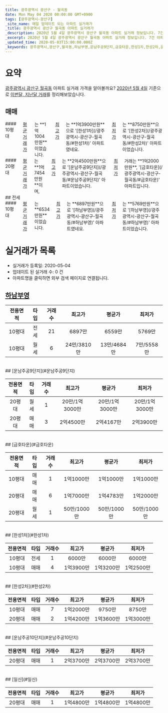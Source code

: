 ```yaml
---
title: 광주광역시 광산구 - 월곡동
date: Mon May 04 2020 00:00:00 GMT+0900
tags: [광주광역시-광산구]
_site_name: 매일 업데이트 되는 아파트 실거래가
_title: 광주광역시 광산구 월곡동 아파트 실거래가
_description: 2020년 5월 4일 광주광역시 광산구 월곡동 아파트 실거래 정보입니다. 7건 아파트 정보가 있습니다.
_excerpt: 2020년 5월 4일 광주광역시 광산구 월곡동 아파트 실거래 정보입니다. 7건 아파트 정보가 있습니다.
_updated_time: 2020-05-03T15:00:00.000Z
_keywords: 광주광역시,광산구,월곡동,하남부영,운남주공9단지,금호타운,한성1차,한성2차,운남주공10단지,일신
---
```





# 요약
<ins>광주광역시 광산구 월곡동</ins> 아파트 실거래 가격을 알아볼까요? <ins>2020년 5월 4일</ins> 기준으로 <ins>이번달, 지난달 거래</ins>를 정리해보았습니다.

## 매매
<div class="container">
<div class="six columns" markdown="1">
#### 10평대
<ins>평균 거래가</ins>는 **1억1004만원**이었습니다. <ins>최고가</ins>는 **1억3900만원**으로 '[한성1차](/광주광역시-광산구-월곡동/#한성1차)' 아파트였네요. <ins>최저가</ins>는 **8750만원**으로 '[한성2차](/광주광역시-광산구-월곡동/#한성2차)' 아파트이었습니다.
</div>
<div class="six columns" markdown="1">
#### 20평대
<ins>평균 거래가</ins>는 **1억7454만원**이며, <ins>최고가</ins>는 **2억4500만원**으로 '[운남주공9단지](/광주광역시-광산구-월곡동/#운남주공9단지)' 아파트이었습니다. <ins>최저가</ins> 거래는 **1억2000만원**, '[금호타운](/광주광역시-광산구-월곡동/#금호타운)' 아파트입니다.
</div>
</div>
## 전세
<div class="container">
<div class="twelve columns" markdown="1">
#### 10평대
<ins>평균 거래가</ins>는 **6534만원**이었습니다. <ins>최고가</ins>는 **6897만원**으로 '[하남부영](/광주광역시-광산구-월곡동/#하남부영)' 아파트였네요. <ins>최저가</ins>는 **5769만원**으로 '[하남부영](/광주광역시-광산구-월곡동/#하남부영)' 아파트이었습니다.
</div>
</div>



# 실거래가 목록
- 실거래가 등록일: 2020-05-04
- 업데이트 된 실거래 수: 0 건
- 아파트명을 클릭하면 외부 검색 페이지로 연결됩니다.

## [하남부영](#하남부영)

|전용면적|타입|거래수|최고가|평균가|최저가|
|:---:|:---:|:---:|:---:|:---:|:---:|
|10평대|<span class="deal-type-2">전세</span>|21|6897만|6559만|5769만|
|10평대|<span class="deal-type-3">월세</span>|6|24만/3810만|13만/4684만|7만/5558만|

<br/>
## [운남주공9단지](#운남주공9단지)

|전용면적|타입|거래수|최고가|평균가|최저가|
|:---:|:---:|:---:|:---:|:---:|:---:|
|20평대|<span class="deal-type-3">월세</span>|1|20만/1억3000만|20만/1억3000만|20만/1억3000만|
|20평대|<span class="deal-type-1">매매</span>|3|2억4500만|2억4167만|2억3900만|

<br/>
## [금호타운](#금호타운)

|전용면적|타입|거래수|최고가|평균가|최저가|
|:---:|:---:|:---:|:---:|:---:|:---:|
|10평대|<span class="deal-type-1">매매</span>|1|1억1000만|1억1000만|1억1000만|
|20평대|<span class="deal-type-1">매매</span>|6|1억7000만|1억4783만|1억2000만|
|20평대|<span class="deal-type-3">월세</span>|1|50만/1000만|50만/1000만|50만/1000만|

<br/>
## [한성1차](#한성1차)

|전용면적|타입|거래수|최고가|평균가|최저가|
|:---:|:---:|:---:|:---:|:---:|:---:|
|10평대|<span class="deal-type-2">전세</span>|1|6000만|6000만|6000만|
|10평대|<span class="deal-type-1">매매</span>|4|1억3900만|1억3200만|1억2500만|

<br/>
## [한성2차](#한성2차)

|전용면적|타입|거래수|최고가|평균가|최저가|
|:---:|:---:|:---:|:---:|:---:|:---:|
|10평대|<span class="deal-type-1">매매</span>|7|1억2000만|9750만|8750만|
|20평대|<span class="deal-type-1">매매</span>|2|1억4200만|1억3600만|1억3000만|

<br/>
## [운남주공10단지](#운남주공10단지)

|전용면적|타입|거래수|최고가|평균가|최저가|
|:---:|:---:|:---:|:---:|:---:|:---:|
|20평대|<span class="deal-type-1">매매</span>|1|2억3700만|2억3700만|2억3700만|

<br/>
## [일신](#일신)

|전용면적|타입|거래수|최고가|평균가|최저가|
|:---:|:---:|:---:|:---:|:---:|:---:|
|20평대|<span class="deal-type-1">매매</span>|1|1억4800만|1억4800만|1억4800만|

<br/>




